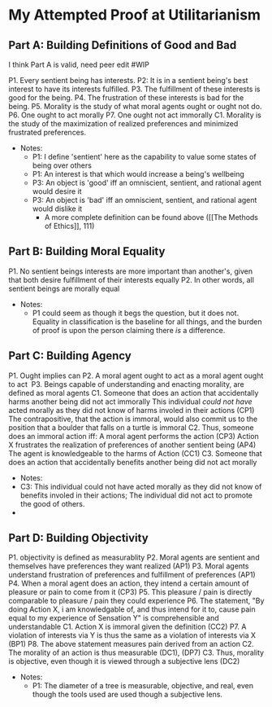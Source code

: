 
# My Attempted Proof at Utilitarianism

## Part A: Building Definitions of Good and Bad
I think Part A is valid, need peer edit #WIP 

P1. Every sentient being has interests.
P2: It is in a sentient being's best interest to have its interests fulfilled.
P3. The fulfillment of these interests is good for the being.
P4. The frustration of these interests is bad for the being.
P5. Morality is the study of what moral agents ought or ought not do.
P6. One ought to act morally
P7. One ought not act immorally
C1. Morality is the study of the maximization of realized preferences and minimized frustrated preferences.

- Notes:
	- P1: I define 'sentient' here as the capability to value some states of being over others
	- P1: An interest is that which would increase a being's wellbeing
	- P3: An object is 'good' iff an omniscient, sentient, and rational agent would desire it
	- P3: An object is 'bad' iff an omniscient, sentient, and rational agent would dislike it
		- A more complete definition can be found above ([[The Methods of Ethics]], 111)

## Part B: Building Moral Equality

P1. No sentient beings interests are more important than another's, given that both desire fulfillment of their interests equally
P2. In other words, all sentient beings are morally equal

- Notes: 
	- P1 could seem as though it begs the question, but it does not. Equality in classification is the baseline for all things, and the burden of proof is upon the person claiming there *is* a difference. 

## Part C: Building Agency

P1. Ought implies can
P2. A moral agent ought to act as a moral agent ought to act 
P3. Beings capable of understanding and enacting morality, are defined as moral agents
C1. Someone that does an action that accidentally harms another being did not act immorally
This individual *could not have* acted morally as they did not know of harms involed in their actions (CP1)
The contrapositive, that the action is immoral, would also commit us to the position that a boulder that falls on a turtle is immoral
C2. Thus, someone does an immoral action iff:
	A moral agent performs the action (CP3)
	Action X frustrates the realization of preferences of another sentient being (AP4)
	The agent is knowledgeable to the harms of Action (CC1)
C3. Someone that does an action that accidentally benefits another being did not act morally

- Notes:
- C3: This individual could not have acted morally as they did not know of benefits involed in their actions; The individual did not act to promote the good of others.
- 

## Part D: Building Objectivity

P1. objectivity is defined as measurablity
P2. Moral agents are sentient and themselves have preferences they want realized (AP1)
P3. Moral agents understand frustration of preferences and fulfillment of preferences (AP1)
P4. When a moral agent does an action, they intend a certain amount of pleasure or pain to come from it (CP3)
P5. This pleasure / pain is directly comparable to pleasure / pain they could experience
P6. The statement, "By doing Action X, i am knowledgable of, and thus intend for it to, cause pain equal to my experience of Sensation Y" is comprehensible and understandable
C1. Action X is immoral given the definition (CC2)
P7. A violation of interests via Y is thus the same as a violation of interests via X (BP1)
P8. The above statement measures pain derived from an action
C2. The morality of an action is thus measurable (DC1), (DP7)
C3. Thus, morality is objective, even though it is viewed through a subjective lens (DC2)

- Notes:
	- P1: The diameter of a tree is measurable, objective, and real, even though the tools used are used though a subjective lens.